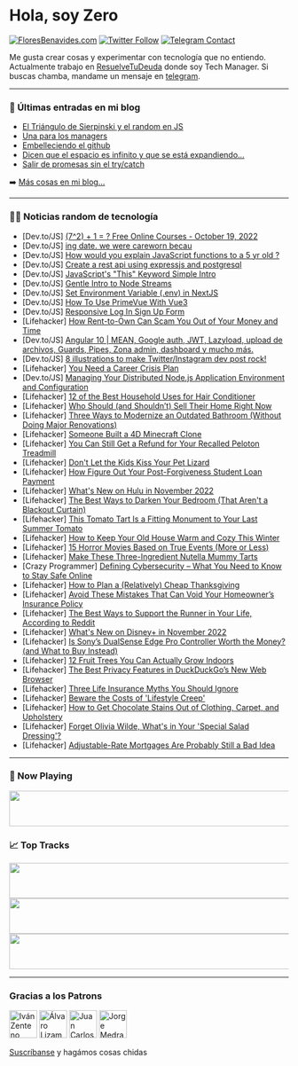 # Hola, soy Zero

[![FloresBenavides.com](https://img.shields.io/website?down_message=oops&label=MiBlog&style=for-the-badge&up_message=online&url=https%3A%2F%2Ffloresbenavides.com)](https://floresbenavides.com) [![Twitter Follow](https://img.shields.io/twitter/follow/ZeroDragon?color=%231DA1F2&label=Follow&logo=twitter&logoColor=ffffff&style=for-the-badge)](https://twitter.com/zerodragon) [![Telegram Contact](https://img.shields.io/badge/escr%C3%ADbeme-ZeroDragon-%2326A5E4?style=for-the-badge&logo=telegram)](https://t.me/zerodragon)

Me gusta crear cosas y experimentar con tecnología que no entiendo.
Actualmente trabajo en [ResuelveTuDeuda](http://github.com/resuelve) donde soy Tech Manager.
Si buscas chamba, mandame un mensaje en [telegram](https://t.me/zerodragon).

---

### 📕 Últimas entradas en mi blog
<!-- BLOG-POST-LIST:START -->
- [El Triángulo de Sierpinski y el random en JS](https://floresbenavides.com/el-triangulo-de-sierpinski-y-el-random-en-js/)
- [Una para los managers](https://floresbenavides.com/una-para-los-managers/)
- [Embelleciendo el github](https://floresbenavides.com/embelleciendo-el-github/)
- [Dicen que el espacio es infinito y que se está expandiendo…](https://floresbenavides.com/dicen-que-el-espacio-es-infinito-y-que-se-esta-expandiendo/)
- [Salir de promesas sin el try/catch](https://floresbenavides.com/salir-de-promesas-sin-el-try-catch/)
<!-- BLOG-POST-LIST:END -->

➡️ [Más cosas en mi blog...](https://floresbenavides.com)

---

### 👨‍💻 Noticias random de tecnología
<!-- TECH-POSTS:START -->
- [Dev.to/JS] [&lpar;7^2&rpar; + 1 = ? Free Online Courses - October 19, 2022](https://dev.to/theprogramminbuddyclub/72-1-free-online-courses-october-19-2022-2b3k)
- [Dev.to/JS] [ing date. we were careworn becau](https://dev.to/finllcry9/ing-date-we-were-careworn-becau-a45)
- [Dev.to/JS] [How would you explain JavaScript functions to a 5 yr old ?](https://dev.to/geomukkath/how-would-you-explain-javascript-functions-to-a-5-yr-old--47o6)
- [Dev.to/JS] [Create a rest api using expressjs and postgresql](https://dev.to/codewithlaksh/create-a-rest-api-using-expressjs-and-postgres-im6)
- [Dev.to/JS] [JavaScript&#39;s &quot;This&quot; Keyword Simple Intro](https://dev.to/someguy528/javascripts-this-keyword-simple-intro-1jja)
- [Dev.to/JS] [Gentle Intro to Node Streams](https://dev.to/bronifty/gentle-intro-to-node-streams-1mdl)
- [Dev.to/JS] [Set Environment Variable &lpar;.env&rpar; in NextJS](https://dev.to/shieldstring/set-environment-variable-env-in-nextjs-5h6c)
- [Dev.to/JS] [How To Use PrimeVue With Vue3](https://dev.to/asayerio_techblog/how-to-use-primevue-with-vue3-2ibi)
- [Dev.to/JS] [Responsive Log In Sign Up Form](https://dev.to/prayas/responsive-log-in-sign-up-form-31o0)
- [Lifehacker] [How Rent-to-Own Can Scam You Out of Your Money and Time](https://lifehacker.com/how-rent-to-own-can-scam-you-out-of-your-money-and-time-1849678724)
- [Dev.to/JS] [Angular 10 | MEAN, Google auth, JWT, Lazyload, upload de archivos, Guards, Pipes, Zona admin, dashboard y mucho más.](https://dev.to/dennysjmarquez/angular-10-mean-google-auth-jwt-lazyload-upload-de-archivos-guards-pipes-zona-admin-dashboard-y-mucho-mas-gi4)
- [Dev.to/JS] [8 illustrations to make Twitter/Instagram dev post rock!](https://dev.to/fredysandoval/8-illustrations-to-make-twitterinstagram-dev-post-rock-4863)
- [Lifehacker] [You Need a Career Crisis Plan](https://lifehacker.com/you-need-a-career-crisis-plan-1849674649)
- [Dev.to/JS] [Managing Your Distributed Node.js Application Environment and Configuration](https://dev.to/yugabyte/managing-your-distributed-nodejs-application-environment-and-configuration-236c)
- [Lifehacker] [12 of the Best Household Uses for Hair Conditioner](https://lifehacker.com/12-of-the-best-household-uses-for-hair-conditioner-1849678660)
- [Lifehacker] [Who Should &lpar;and Shouldn’t&rpar; Sell Their Home Right Now](https://lifehacker.com/who-should-and-shouldn-t-sell-their-home-right-now-1849674461)
- [Lifehacker] [Three Ways to Modernize an Outdated Bathroom &lpar;Without Doing Major Renovations&rpar;](https://lifehacker.com/three-ways-to-modernize-an-outdated-bathroom-without-d-1849678150)
- [Lifehacker] [Someone Built a 4D Minecraft Clone](https://lifehacker.com/someone-built-a-4d-minecraft-clone-1849677485)
- [Lifehacker] [You Can Still Get a Refund for Your Recalled Peloton Treadmill](https://lifehacker.com/you-can-still-get-a-refund-for-your-recalled-peloton-tr-1849677624)
- [Lifehacker] [Don&#39;t Let the Kids Kiss Your Pet Lizard](https://lifehacker.com/dont-let-the-kids-kiss-your-pet-lizard-1849677874)
- [Lifehacker] [How Figure Out Your Post-Forgiveness Student Loan Payment](https://lifehacker.com/how-figure-out-your-post-forgiveness-student-loan-payme-1849676837)
- [Lifehacker] [What&#39;s New on Hulu in November 2022](https://lifehacker.com/whats-new-on-hulu-in-november-2022-1849676699)
- [Lifehacker] [The Best Ways to Darken Your Bedroom &lpar;That Aren&#39;t a Blackout Curtain&rpar;](https://lifehacker.com/the-best-ways-to-darken-your-bedroom-that-arent-a-blac-1849674342)
- [Lifehacker] [This Tomato Tart Is a Fitting Monument to Your Last Summer Tomato](https://lifehacker.com/this-tomato-tart-is-a-fitting-monument-to-your-last-sum-1849669446)
- [Lifehacker] [How to Keep Your Old House Warm and Cozy This Winter](https://lifehacker.com/how-to-keep-your-old-house-warm-and-cozy-this-winter-1849676940)
- [Lifehacker] [15 Horror Movies Based on True Events &lpar;More or Less&rpar;](https://lifehacker.com/15-horror-movies-based-on-true-events-more-or-less-1849675670)
- [Lifehacker] [Make These Three-Ingredient Nutella Mummy Tarts](https://lifehacker.com/make-these-three-ingredient-nutella-mummy-tarts-1849645447)
- [Crazy Programmer] [Defining Cybersecurity – What You Need to Know to Stay Safe Online](https://www.thecrazyprogrammer.com/2022/10/defining-cybersecurity.html)
- [Lifehacker] [How to Plan a &lpar;Relatively&rpar; Cheap Thanksgiving](https://lifehacker.com/how-to-plan-a-relatively-cheap-thanksgiving-1849673643)
- [Lifehacker] [Avoid These Mistakes That Can Void Your Homeowner’s Insurance Policy](https://lifehacker.com/avoid-these-mistakes-that-can-void-your-homeowner-s-ins-1849672874)
- [Lifehacker] [The Best Ways to Support the Runner in Your Life, According to Reddit](https://lifehacker.com/the-best-ways-to-support-the-runner-in-your-life-accor-1849674299)
- [Lifehacker] [What&#39;s New on Disney+ in November 2022](https://lifehacker.com/whats-new-on-disney-in-november-2022-1849673854)
- [Lifehacker] [Is Sony’s DualSense Edge Pro Controller Worth the Money? &lpar;and What to Buy Instead&rpar;](https://lifehacker.com/is-sony-s-dualsense-edge-pro-controller-worth-the-money-1849674180)
- [Lifehacker] [12 Fruit Trees You Can Actually Grow Indoors](https://lifehacker.com/12-fruit-trees-you-can-actually-grow-indoors-1849672630)
- [Lifehacker] [The Best Privacy Features in DuckDuckGo’s New Web Browser](https://lifehacker.com/the-best-privacy-features-in-duckduckgo-s-new-web-brows-1849673422)
- [Lifehacker] [Three Life Insurance Myths You Should Ignore](https://lifehacker.com/three-life-insurance-myths-you-should-ignore-1849673651)
- [Lifehacker] [Beware the Costs of &#39;Lifestyle Creep&#39;](https://lifehacker.com/beware-the-costs-of-lifestyle-creep-1849672721)
- [Lifehacker] [How to Get Chocolate Stains Out of Clothing, Carpet, and Upholstery](https://lifehacker.com/how-to-get-chocolate-stains-out-of-clothing-carpet-an-1849672707)
- [Lifehacker] [Forget Olivia Wilde, What&#39;s in Your &#39;Special Salad Dressing&#39;?](https://lifehacker.com/forget-olivia-wilde-whats-in-your-special-salad-dressi-1849673100)
- [Lifehacker] [Adjustable-Rate Mortgages Are Probably Still a Bad Idea](https://lifehacker.com/adjustable-rate-mortgages-are-probably-still-a-bad-idea-1849669216)<!-- TECH-POSTS:END -->

---

### 🎵 Now Playing
<a href="https://spotify-now-playing-dun.vercel.app/now-playing?open"><img src="https://spotify-now-playing-dun.vercel.app/now-playing" width="540" height="64"></a>

### 📈 Top Tracks
<a href="https://spotify-now-playing-dun.vercel.app/top-tracks?i=1&open"><img src="https://spotify-now-playing-dun.vercel.app/top-tracks?i=1" width="540" height="64"></a>
<a href="https://spotify-now-playing-dun.vercel.app/top-tracks?i=2&open"><img src="https://spotify-now-playing-dun.vercel.app/top-tracks?i=2" width="540" height="64"></a>
<a href="https://spotify-now-playing-dun.vercel.app/top-tracks?i=3&open"><img src="https://spotify-now-playing-dun.vercel.app/top-tracks?i=3" width="540" height="64"></a>

---

### Gracias a los Patrons
[<img src="https://avatars.githubusercontent.com/u/243380?v=4" alt="Iván Zenteno" width="50px">](https://github.com/k001) [<img src="https://avatars.githubusercontent.com/u/19955639?v=4" alt="Álvaro Lizama" width="50px">](https://github.com/alvarolizama) [<img src="https://avatars.githubusercontent.com/u/2718753?v=4" alt="Juan Carlos Ruiz" width="50px">](https://github.com/JuanCrg90) [<img src="https://avatars.githubusercontent.com/u/37025?v=4" alt="Jorge Medrano" width="50px">](https://github.com/h1pp1e) 

[Suscríbanse](https://www.patreon.com/zerodragon) y hagámos cosas chidas
